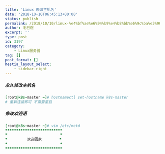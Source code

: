 ```yaml
---
title: 'Linux 修改主机名'
date: '2018-10-10T06:45:13+00:00'
status: publish
permalink: /2018/10/10/linux-%e4%bf%ae%e6%94%b9%e4%b8%bb%e6%9c%ba%e5%90%8d
author: 毛巳煜
excerpt: ''
type: post
id: 3197
category:
    - Linux服务器
tag: []
post_format: []
hestia_layout_select:
    - sidebar-right
---
```

##### 永久修改主机名

```ruby
[root@k8s-master ~]# hostnamectl set-hostname k8s-master
# 重新连接即可 不需要重启

```

##### 修改欢迎语

```ruby
[root@k8s-master ~]# vim /etc/motd
**************************
*                        *
*         欢迎回家        *
*                        *
**************************

```